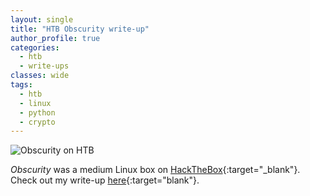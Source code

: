 ```yaml
---
layout: single
title: "HTB Obscurity write-up"
author_profile: true
categories: 
  - htb
  - write-ups
classes: wide
tags:
  - htb
  - linux
  - python
  - crypto
---
```


![Obscurity on HTB](/mmsec.io/assets/images/obscurity.png)

*Obscurity* was a medium Linux box on [HackTheBox](https://www.hackthebox.eu/){:target="_blank"}. Check out my write-up [here](https://github.com/Muemmelmoehre/write-ups/blob/master/obscurity.pdf){:target="blank"}.
